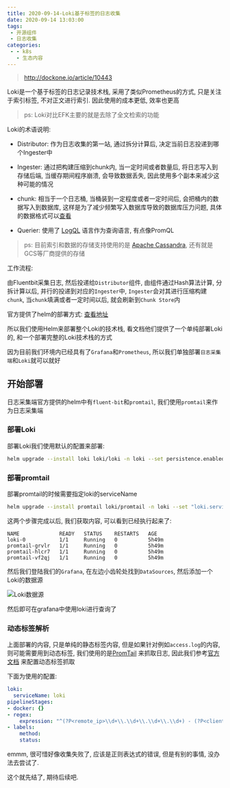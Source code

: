 ```yaml
---
title: 2020-09-14-Loki基于标签的日志收集
date: 2020-09-14 13:03:00
tags:
 - 开源组件
 - 日志收集
categories:
 - - k8s
   - 生态内容
---
```


> http://dockone.io/article/10443

Loki是一个基于标签的日志记录技术栈, 采用了类似Prometheus的方式, 只是关注于索引标签, 不对正文进行索引.
因此使用的成本更低, 效率也更高

> ps: Loki对比EFK主要的就是去除了全文检索的功能
>

Loki的术语说明:

- Distributor: 作为日志收集的第一站, 通过拆分计算后, 决定当前日志投递到哪个Ingester中

- Ingester: 通过把构建压缩到chunk内, 当一定时间或者数量后, 将日志写入到存储后端, 当缓存期间程序崩溃, 会导致数据丢失, 因此使用多个副本来减少这种可能的情况

- chunk: 相当于一个日志桶, 当桶装到一定程度或者一定时间后, 会把桶内的数据写入到数据库, 这样是为了减少频繁写入数据库导致的数据库压力问题, 具体的数据格式可以[查看](https://grafana.com/docs/loki/latest/architecture/#chunk-format)

- Querier: 使用了 [LogQL](https://grafana.com/docs/loki/latest/logql/) 语言作为查询语言, 有点像PromQL

> ps: 目前索引和数据的存储支持使用的是 [Apache Cassandra](https://cassandra.apache.org/), 还有就是GCS等厂商提供的存储

工作流程:

由Fluentbit采集日志, 然后投递给`Distributor`组件, 由组件通过Hash算法计算, 分拆计算以后, 并行的投递到对应的`Ingester`中,
`Ingester`会对其进行压缩构建`chunk`, 当`chunk`填满或者一定时间以后, 就会刷新到`Chunk Store`内

<!-- more -->

官方提供了helm的部署方式: [查看地址](https://grafana.com/docs/loki/latest/installation/helm/)

所以我们使用Helm来部署整个Loki的技术栈, 看文档他们提供了一个单纯部署Loki的, 和一个部署完整的Loki技术栈的方式

因为目前我们环境内已经具有了`Grafana`和`Prometheus`, 所以我们单独部署`日志采集端`和`Loki`就可以就好

## 开始部署

日志采集端官方提供的helm中有`fluent-bit`和`promtail`, 我们使用`promtail`来作为日志采集端

### 部署Loki

部署Loki我们使用默认的配置来部署:

```bash
helm upgrade --install loki loki/loki -n loki --set persistence.enabled=true --set replicas=1
```

### 部署promtail

部署promtail的时候需要指定loki的serviceName

```bash
helm upgrade --install promtail loki/promtail -n loki --set "loki.serviceName=loki"
```

这两个步骤完成以后, 我们获取内容, 可以看到已经执行起来了:

```
NAME             READY   STATUS    RESTARTS   AGE
loki-0           1/1     Running   0          5h49m
promtail-grvlr   1/1     Running   0          5h49m
promtail-hlcr7   1/1     Running   0          5h49m
promtail-vf2qj   1/1     Running   0          5h49m
```

然后我们登陆我们的`Grafana`, 在左边小齿轮处找到`DataSources`, 然后添加一个Loki的数据源

![Loki数据源](/image/2020-09-015/loki-datasource.jpg)

然后即可在grafana中使用loki进行查询了

### 动态标签解析

上面部署的内容, 只是单纯的静态标签内容, 但是如果针对例如`access.log`的内容, 则可能需要用到动态标签,
我们使用的是[PromTail](https://grafana.com/docs/loki/latest/clients/promtail/) 来抓取日志,
因此我们参考[官方文档](https://grafana.com/docs/loki/latest/clients/promtail/configuration/#relabel_config) 来配置动态标签抓取

下面为使用的配置:

```yaml
loki:
  serviceName: loki
pipelineStages:
- docker: {}
- regex:
    expression: "^(?P<remote_ip>\\d+\\.\\d+\\.\\d+\\.\\d+) - (?P<client_user>(\\w*|-)) \\[(?P<timestamp>.+)\\] \\"(?P<method>\\w+) (?P<url>.+) (?P<protocol>.+)\\" (?P<status>\\d+) (?P<length>\\d+) \\"(?P<request_referrer>.+)\\" \\"(?P<user_agent>.+)\\" \\d+ \\"(?P<frontend_name>.+) \\"(?P<backend_url>.+)\\" (?P<duration>\\d+)ms$"
- labels:
    method:
    status:
```

emmm, 很可惜好像收集失败了, 应该是正则表达式的错误, 但是有别的事情, 没办法去尝试了. 

这个就先结了, 期待后续吧.